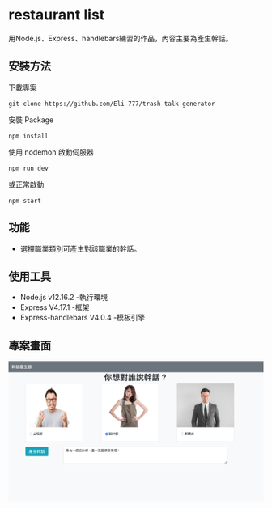 
# restaurant list
用Node.js、Express、handlebars練習的作品，內容主要為產生幹話。

## 安裝方法
下載專案
```
git clone https://github.com/Eli-777/trash-talk-generator
```
安裝 Package
```
npm install
```
使用 nodemon 啟動伺服器
```
npm run dev
```
或正常啟動
```
npm start
```

## 功能 
- 選擇職業類別可產生對該職業的幹話。

## 使用工具
- Node.js v12.16.2 -執行環境
- Express V4.17.1 -框架
- Express-handlebars V4.0.4 -模板引擎

## 專案畫面
![Alt text](/indexPic.png)




